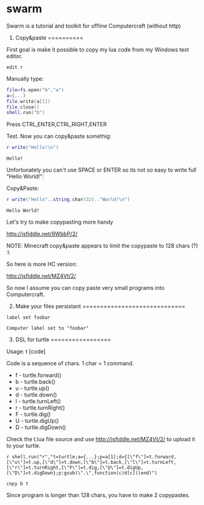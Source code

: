 swarm
=====

Swarm is a tutorial and toolkit for offline Computercraft (without http)

1. Copy&paste
==========

First goal is make it possible to copy my lua code from my Windows text editor.

```shell
edit r
```

Manually type:

```lua
file=fs.open("b","w")
a={...}
file.write(a[1])
file.close()
shell.run("b")
```

Press CTRL,ENTER,CTRL,RIGHT,ENTER

Test. Now you can copy&paste somethig:

```lua
r write("Hello!\n")
```
```
Hello!
```

Unfortunately you can't use SPACE or ENTER so its not so easy to write full "Hello World!":

Copy&Paste:
```lua
r write("Hello"..string.char(32).."World!\n")
```
```
Hello World!
```

Let's try to make copypasting more handy

http://jsfiddle.net/9WbbP/2/

NOTE: Minecraft copy&paste appears to limit the copypaste to 128 chars (?) :\

So here is more HC version:

http://jsfiddle.net/MZ4Vt/2/

So now I assume you can copy paste very small programs into Computercraft.

2. Make your files persistant
=============================

```
label set foobar
```
```
Computer label set to "foobar"
```

3. DSL for turtle
=================

Usage: t [code]

Code is a sequence of chars. 1 char = 1 command.

* f - turtle.forward()
* b - turtle.back()
* u - turtle.up()
* d - turtle.down()
* l - turtle.turnLeft()
* r - turtle.turnRight()
* F - turtle.dig()
* U - turtle.digUp()
* D - turtle.digDown()

Check the t.lua file source and use http://jsfiddle.net/MZ4Vt/2/ to upload it to your turtle.

```
r shell.run("r","t=turtle;a={...};p=a[1];d={[\"f\"]=t.forward,[\"u\"]=t.up,[\"d\"]=t.down,[\"b\"]=t.back,[\"l\"]=t.turnLeft,[\"r\"]=t.turnRight,[\"F\"]=t.dig,[\"U\"]=t.digUp,[\"D\"]=t.digDown};p:gsub(\".\",function(c)d[c]()end)")

copy b t
```

Since program is longer than 128 chars, you have to make 2 copypastes.
